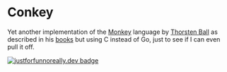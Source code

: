 # Conkey
Yet another implementation of the [Monkey](https://monkeylang.org) language by [Thorsten Ball](https://github.com/mrnugget) as described in his [books](https://interpreterbook.com) but using C instead of Go, just to see if I can even pull it off.


[![justforfunnoreally.dev badge](https://img.shields.io/badge/justforfunnoreally-dev-9ff)](https://justforfunnoreally.dev)
